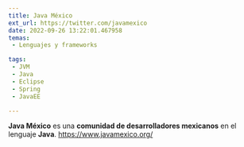 ```yaml
---
title: Java México
ext_url: https://twitter.com/javamexico
date: 2022-09-26 13:22:01.467958
temas:
 - Lenguajes y frameworks

tags:
 - JVM
 - Java
 - Eclipse
 - Spring
 - JavaEE

---
```


**Java México** es una **comunidad de desarrolladores mexicanos** en el lenguaje **Java**. https://www.javamexico.org/

    